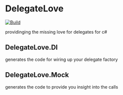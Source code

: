 # DelegateLove

[![Build](https://github.com/Bonuspunkt/DelegateLove/actions/workflows/ci-build.yml/badge.svg)](https://github.com/Bonuspunkt/DelegateLove/actions/workflows/ci-build.yml)

providinging the missing love for delegates for c#

## DelegateLove.DI

generates the code for wiring up your delegate factory

## DelegateLove.Mock

generates the code to provide you insight into the calls

